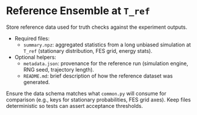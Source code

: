 # Reference Ensemble at `T_ref`

Store reference data used for truth checks against the experiment outputs.

- Required files:
  - `summary.npz`: aggregated statistics from a long unbiased simulation at `T_ref` (stationary distribution, FES grid, energy stats).
- Optional helpers:
  - `metadata.json`: provenance for the reference run (simulation engine, RNG seed, trajectory length).
  - `README.md`: brief description of how the reference dataset was generated.

Ensure the data schema matches what `common.py` will consume for comparison (e.g., keys for stationary probabilities, FES grid axes). Keep files deterministic so tests can assert acceptance thresholds.
